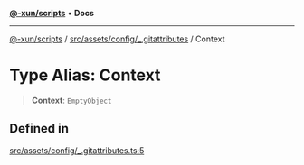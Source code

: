 [**@-xun/scripts**](../../../../../README.md) • **Docs**

***

[@-xun/scripts](../../../../../README.md) / [src/assets/config/\_.gitattributes](../README.md) / Context

# Type Alias: Context

> **Context**: `EmptyObject`

## Defined in

[src/assets/config/\_.gitattributes.ts:5](https://github.com/Xunnamius/xscripts/blob/5720c37375b8ffddbde03f8e53002853e0eeabbc/src/assets/config/_.gitattributes.ts#L5)
